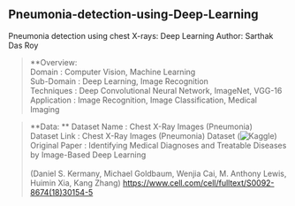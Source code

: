 ## Pneumonia-detection-using-Deep-Learning
Pneumonia detection using chest X-rays: Deep Learning
Author: Sarthak Das Roy

> **Overview:  
Domain             : Computer Vision, Machine Learning <br /> 
Sub-Domain         : Deep Learning, Image Recognition <br />
Techniques         : Deep Convolutional Neural Network, ImageNet, VGG-16 <br />
Application        : Image Recognition, Image Classification, Medical Imaging <br />

> **Data: **
Dataset Name     : Chest X-Ray Images (Pneumonia) <br /> 
Dataset Link     : Chest X-Ray Images (Pneumonia) Dataset (![Kaggle](https://www.kaggle.com/paultimothymooney/chest-xray-pneumonia)) <br /> 
Original Paper   : Identifying Medical Diagnoses and Treatable Diseases by Image-Based Deep Learning <br />  
                   (Daniel S. Kermany, Michael Goldbaum, Wenjia Cai, M. Anthony Lewis, Huimin Xia, Kang Zhang)
                   https://www.cell.com/cell/fulltext/S0092-8674(18)30154-5 <br /> 
